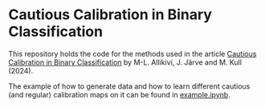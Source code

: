 # Cautious Calibration in Binary Classification

This repository holds the code for the methods used in the article [Cautious Calibration in Binary Classification](https://arxiv.org/abs/2408.05120) by M-L. Allikivi, J. Järve and M. Kull (2024).


The example of how to generate data and how to learn different cautious (and regular) calibration maps on it can be found in [example.ipynb](./src/example.py).